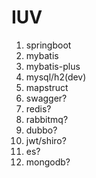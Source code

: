 # IUV

1. springboot
1. mybatis
1. mybatis-plus
1. mysql/h2(dev)
1. mapstruct
1. swagger?
1. redis?
1. rabbitmq?
1. dubbo?
1. jwt/shiro?
1. es?
1. mongodb?

